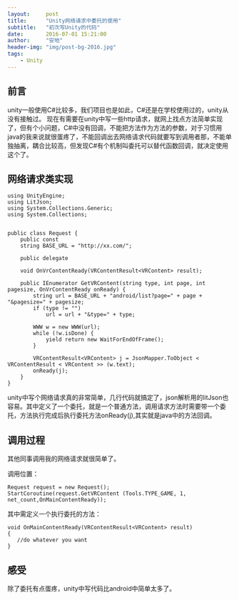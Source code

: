 ```yaml
---
layout:     post
title:      "Unity网络请求中委托的使用"
subtitle:   "初次写Unity的代码"
date:       2016-07-01 15:21:00
author:     "安地"
header-img: "img/post-bg-2016.jpg"
tags:
    - Unity
---
```


## 前言

unity一般使用C#比较多，我们项目也是如此，C#还是在学校使用过的，unity从没有接触过。
现在有需要在unity中写一些http请求，就网上找点方法简单实现了，但有个小问题，C#中没有回调，不能把方法作为方法的参数，对于习惯用java的我来说就很蛋疼了，不能回调出去网络请求代码就要写到调用者那，不能单独抽离，耦合比较高，但发现C#有个机制叫委托可以替代函数回调，就决定使用这个了。

## 网络请求类实现
    using UnityEngine;
    using LitJson;
    using System.Collections.Generic;
    using System.Collections;


    public class Request {
        public const
        string BASE_URL = "http://xx.com/";

        public delegate

        void OnVrContentReady(VRContentResult<VRContent> result);

        public IEnumerator GetVRContent(string type, int page, int pagesize, OnVrContentReady onReady) {
            string url = BASE_URL + "android/list?page=" + page + "&pagesize=" + pagesize;
            if (type != "")
                url = url + "&type=" + type;

            WWW w = new WWW(url);
            while (!w.isDone) {
                yield return new WaitForEndOfFrame();
            }

            VRContentResult<VRContent> j = JsonMapper.ToObject < VRContentResult < VRContent >> (w.text);
            onReady(j);
        }
    }
    
unity中写个网络请求真的非常简单，几行代码就搞定了，json解析用的litJson也容易。其中定义了一个委托，就是一个普通方法，调用请求方法时需要带一个委托，方法执行完成后执行委托方法onReady(j),其实就是java中的方法回调。
## 调用过程

其他同事调用我的网络请求就很简单了。

调用位置：

	Request request = new Request();
	StartCoroutine(request.GetVRContent (Tools.TYPE_GAME, 1, net_count,OnMainContentReady));

其中需定义一个执行委托的方法：

    void OnMainContentReady(VRContentResult<VRContent> result)
	{
	   //do whatever you want
	}
	
## 感受
除了委托有点蛋疼，unity中写代码比android中简单太多了。